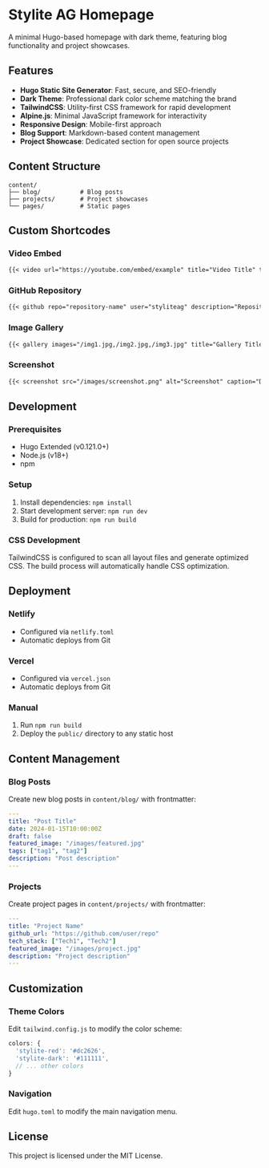 # Stylite AG Homepage

A minimal Hugo-based homepage with dark theme, featuring blog functionality and project showcases.

## Features

- **Hugo Static Site Generator**: Fast, secure, and SEO-friendly
- **Dark Theme**: Professional dark color scheme matching the brand
- **TailwindCSS**: Utility-first CSS framework for rapid development
- **Alpine.js**: Minimal JavaScript framework for interactivity
- **Responsive Design**: Mobile-first approach
- **Blog Support**: Markdown-based content management
- **Project Showcase**: Dedicated section for open source projects

## Content Structure

```
content/
├── blog/           # Blog posts
├── projects/       # Project showcases
└── pages/          # Static pages
```

## Custom Shortcodes

### Video Embed
```markdown
{{< video url="https://youtube.com/embed/example" title="Video Title" thumbnail="/images/thumb.jpg" >}}
```

### GitHub Repository
```markdown
{{< github repo="repository-name" user="styliteag" description="Repository description" >}}
```

### Image Gallery
```markdown
{{< gallery images="/img1.jpg,/img2.jpg,/img3.jpg" title="Gallery Title" >}}
```

### Screenshot
```markdown
{{< screenshot src="/images/screenshot.png" alt="Screenshot" caption="Description" width="full" >}}
```

## Development

### Prerequisites
- Hugo Extended (v0.121.0+)
- Node.js (v18+)
- npm

### Setup
1. Install dependencies: `npm install`
2. Start development server: `npm run dev`
3. Build for production: `npm run build`

### CSS Development
TailwindCSS is configured to scan all layout files and generate optimized CSS. The build process will automatically handle CSS optimization.

## Deployment

### Netlify
- Configured via `netlify.toml`
- Automatic deploys from Git

### Vercel
- Configured via `vercel.json`
- Automatic deploys from Git

### Manual
1. Run `npm run build`
2. Deploy the `public/` directory to any static host

## Content Management

### Blog Posts
Create new blog posts in `content/blog/` with frontmatter:

```yaml
---
title: "Post Title"
date: 2024-01-15T10:00:00Z
draft: false
featured_image: "/images/featured.jpg"
tags: ["tag1", "tag2"]
description: "Post description"
---
```

### Projects
Create project pages in `content/projects/` with frontmatter:

```yaml
---
title: "Project Name"
github_url: "https://github.com/user/repo"
tech_stack: ["Tech1", "Tech2"]
featured_image: "/images/project.jpg"
description: "Project description"
---
```

## Customization

### Theme Colors
Edit `tailwind.config.js` to modify the color scheme:

```javascript
colors: {
  'stylite-red': '#dc2626',
  'stylite-dark': '#111111',
  // ... other colors
}
```

### Navigation
Edit `hugo.toml` to modify the main navigation menu.

## License

This project is licensed under the MIT License.
